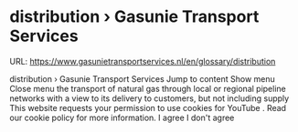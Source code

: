 # distribution › Gasunie Transport Services

URL: https://www.gasunietransportservices.nl/en/glossary/distribution

distribution › Gasunie Transport Services
Jump to content
Show menu
Close menu
the transport of natural
gas
through local or regional pipeline networks with a view to its delivery to customers, but not including
supply
This website requests your permission to use cookies for
YouTube
. Read our
cookie policy
for more information.
I agree
I don't agree